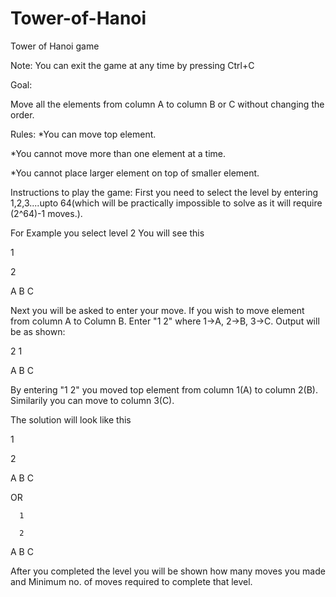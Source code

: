 # Tower-of-Hanoi
Tower of Hanoi game


Note: You can exit the game at any time by pressing Ctrl+C


Goal:

Move all the elements from column A to column B or C without changing the order.


Rules:
*You can move top element.

*You cannot move more than one element at a time.

*You cannot place larger element on top of smaller element.

Instructions to play the game:
First you need to select the level by entering 1,2,3....upto 64(which will be practically impossible to solve as it will require (2^64)-1 moves.).

For Example you select level 2
You will see this

1

2

A    B    C

Next you will be asked to enter your move.
If you wish to move element from column A to Column B. Enter "1 2" where 1->A, 2->B, 3->C.
Output will be as shown:

2  1


A  B  C

By entering "1 2" you moved top element from column 1(A) to column 2(B).
Similarily you can move to column 3(C).

The solution will look like this

   1                    
   
   2                      
   
A  B  C   


OR


      1                    
   
      2                      
   
A  B  C 



After you completed the level you will be shown how many moves you made and Minimum no. of moves required to complete that level.
